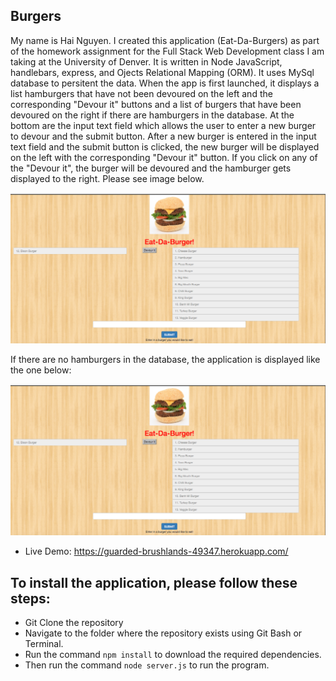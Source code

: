## Burgers

My name is Hai Nguyen. I created this application (Eat-Da-Burgers) as part of the homework assignment for the Full Stack Web Development class I am taking at the University of Denver. It is written in Node JavaScript, handlebars, express, and Ojects Relational Mapping (ORM). It uses MySql database to persitent the data. When the app is first launched, it displays a list hamburgers that have not been devoured on the left and the corresponding "Devour it" buttons and a list of burgers that have been devoured on the right if there are hamburgers in the database. At the bottom are the input text field which allows the user to enter a new burger to devour and the submit button. After a new burger is entered in the input text field and the submit button is clicked, the new burger will be displayed on the left with the corresponding "Devour it" button. If you click on any of the "Devour it", the burger will be devoured and the hamburger gets displayed to the right. Please see image below.

![Image of Eat-Da-Burgers application](https://github.com/hnguy0221/Burgers/blob/master/public/assets/images/Eat-Da-Burgers.png)

If there are no hamburgers in the database, the application is displayed like the one below:

![Image of Eat-Da-Burgers application](https://github.com/hnguy0221/Burgers/blob/master/public/assets/images/Eat-Da-Burgers.png)

* Live Demo: <https://guarded-brushlands-49347.herokuapp.com/>

## To install the application, please follow these steps:

* Git Clone the repository
* Navigate to the folder where the repository exists using Git Bash or Terminal.
* Run the command `npm install` to download the required dependencies.
* Then run the command `node server.js` to run the program.
